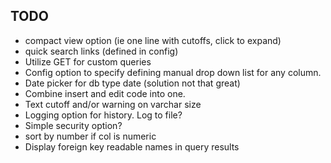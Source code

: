 ## TODO
- compact view option (ie one line with cutoffs, click to expand)
- quick search links (defined in config)
- Utilize GET for custom queries
- Config option to specify defining manual drop down list for any column.
- Date picker for db type date (solution not that great)
- Combine insert and edit code into one.
- Text cutoff and/or warning on varchar size
- Logging option for history.  Log to file?
- Simple security option?
- sort by number if col is numeric
- Display foreign key readable names in query results
